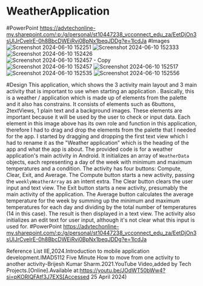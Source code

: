 # WeatherApplication
#PowerPoint
https://advtechonline-my.sharepoint.com/:p:/g/personal/st10447238_vcconnect_edu_za/EetDjOn3sUlJrCvelrE-0h8BbcDWEiRvi0BpNx1beqJDDg?e=1lcdJa
#Images
![Screenshot 2024-06-10 152251](https://github.com/ST10447238/WeatherApplication/assets/160851446/17d57d98-6451-4ae5-80b2-7436e4d28ac3)
![Screenshot 2024-06-10 152333](https://github.com/ST10447238/WeatherApplication/assets/160851446/88f607ee-3e57-4cc2-b35a-9d16547a32f9)
![Screenshot 2024-06-10 152426](https://github.com/ST10447238/WeatherApplication/assets/160851446/be1b7cbd-f0b6-444d-9633-691937287401)
![Screenshot 2024-06-10 152457 - Copy](https://github.com/ST10447238/WeatherApplication/assets/160851446/5460bcb5-dec1-4043-bc4f-5fc7dc99ca86)
![Screenshot 2024-06-10 152457](https://github.com/ST10447238/WeatherApplication/assets/160851446/d08052ee-77f3-4942-8d5b-f0bd1e75b1d5)
![Screenshot 2024-06-10 152517](https://github.com/ST10447238/WeatherApplication/assets/160851446/990b1d4b-3786-4ac9-8f89-3fd9ea98dfd2)
![Screenshot 2024-06-10 152535](https://github.com/ST10447238/WeatherApplication/assets/160851446/a216f644-bc86-4331-a44e-fc2f6472b906)
![Screenshot 2024-06-10 152556](https://github.com/ST10447238/WeatherApplication/assets/160851446/e2c1ecb3-ab98-4401-9283-8dbe59519f54)

#Design
This application, which shows the  3 activity main layout and 3 main activity that is important to use when starting an application . Basically, this is a weather / application which is made up of elements from the palette and it also has constrains. It consists of elements such as 6buttons, 2textViews,  1 plain text and a background images. These elements are important because it will be used by the user to check or input data. Each element in this image above has its own role and function in this application, therefore I had to drag and drop the elements from the palette that I needed for the app. I started by dragging and dropping the first text view which I had to rename it as the "Weather application” which is the heading of the app and what the app is about.
The provided code is for a weather application's main activity in Android. It initializes an array of `WeatherData` objects, each representing a day of the week with minimum and maximum temperatures and a condition. The activity has four buttons: Compute, Clear, Exit, and Average. The Compute button starts a new activity, passing the `weeklyWeatherArray` as an intent extra. The Clear button clears the user input and text view. The Exit button starts a new activity, presumably the main activity of the application. The Average button calculates the average temperature for the week by summing up the minimum and maximum temperatures for each day and dividing by the total number of temperatures (14 in this case). The result is then displayed in a text view. The activity also initializes an edit text for user input, although it's not clear what this input is used for.
#PowerPoint
https://advtechonline-my.sharepoint.com/:p:/g/personal/st10447238_vcconnect_edu_za/EetDjOn3sUlJrCvelrE-0h8BbcDWEiRvi0BpNx1beqJDDg?e=1lcdJa

Reference List
        IIE,2024.Introduction to mobile application development.IMAD5112
        Five Minute How to move  from one activity to another activity-Brijesh Kumar Sharm.2021.YouTube Video,added by Tech Projects.[Online].Available at:https://youtu.be/JOdWT50bWw4?si=pKORlQFAtf3J7EXS[Accessed 25 April 2024)
